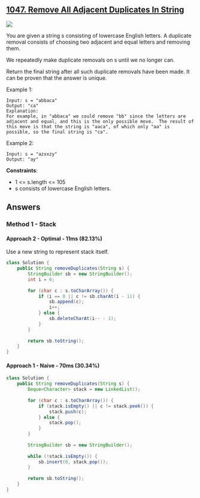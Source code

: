 ## [1047. Remove All Adjacent Duplicates In String](https://leetcode.com/problems/remove-all-adjacent-duplicates-in-string/)

![](https://github.com/weltond/DataStructure/blob/master/easy.PNG)

You are given a string s consisting of lowercase English letters. A duplicate removal consists of choosing two adjacent and equal letters and removing them.

We repeatedly make duplicate removals on s until we no longer can.

Return the final string after all such duplicate removals have been made. It can be proven that the answer is unique.

 

Example 1:

```
Input: s = "abbaca"
Output: "ca"
Explanation: 
For example, in "abbaca" we could remove "bb" since the letters are adjacent and equal, and this is the only possible move.  The result of this move is that the string is "aaca", of which only "aa" is possible, so the final string is "ca".
```

Example 2:

```
Input: s = "azxxzy"
Output: "ay"
``` 

**Constraints**:

- 1 <= s.length <= 105
- s consists of lowercase English letters.

## Answers

### Method 1 - Stack 

#### Approach 2 - Optimal - 11ms (82.13%)

Use a new string to represent stack itself.

```java
class Solution {
    public String removeDuplicates(String s) {
        StringBuilder sb = new StringBuilder();
        int i = 0;
        
        for (char c : s.toCharArray()) {
            if (i == 0 || c != sb.charAt(i - 1)) {
                sb.append(c);
                i++;
            } else {
                sb.deleteCharAt(i-- - 1);
            }
        }
        
        return sb.toString();
    }
}
```

#### Approach 1 - Naive - 70ms (30.34%)

```java
class Solution {
    public String removeDuplicates(String s) {
        Deque<Character> stack = new LinkedList();
        
        for (char c : s.toCharArray()) {
            if (stack.isEmpty() || c != stack.peek()) {
                stack.push(c);
            } else {
                stack.pop();
            }
        }
        
        StringBuilder sb = new StringBuilder();
        
        while (!stack.isEmpty()) {
            sb.insert(0, stack.pop());
        }
        
        return sb.toString();
    }
}
```
